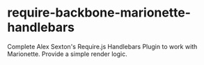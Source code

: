 require-backbone-marionette-handlebars
======================================

Complete Alex Sexton's Require.js Handlebars Plugin to work with Marionette. Provide a simple render logic.
